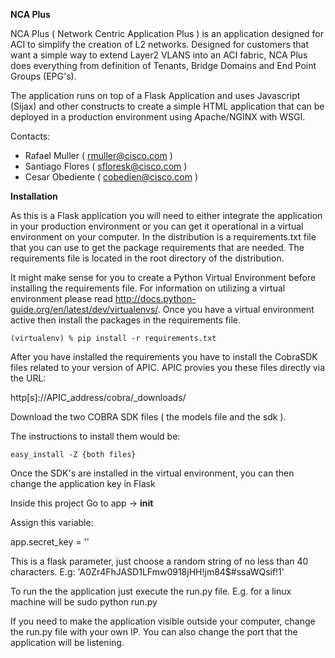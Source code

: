 **NCA Plus**

NCA Plus ( Network Centric Application Plus ) is an application designed for ACI to simplify the creation of L2 networks. Designed for 
customers that want a simple way to extend Layer2 VLANS into an ACI fabric, NCA Plus does everything from definition of Tenants, Bridge Domains
and End Point Groups (EPG's). 

The application runs on top of a Flask Application and uses Javascript (Sijax) and other constructs to create a simple HTML 
application that can be deployed in a production environment using Apache/NGINX with WSGI. 


Contacts:

* Rafael Muller ( rmuller@cisco.com )
* Santiago Flores ( sfloresk@cisco.com )
* Cesar Obediente ( cobedien@cisco.com )


**Installation**

As this is a Flask application you will need to either integrate the application in your production environment or you can 
get it operational in a virtual environment on your computer. In the distribution is a requirements.txt file that you can 
use to get the package requirements that are needed. The requirements file is located in the root directory of the distribution.

It might make sense for you to create a Python Virtual Environment before installing the requirements file. For information on utilizing
a virtual environment please read http://docs.python-guide.org/en/latest/dev/virtualenvs/. Once you have a virtual environment active then
install the packages in the requirements file.

`(virtualenv) % pip install -r requirements.txt
`

After you have installed the requirements you have to install the CobraSDK files related to your version of APIC. APIC provies you these
files directly via the URL:

http[s]://APIC_address/cobra/_downloads/

Download the two COBRA SDK files ( the models file and the sdk ). 

The instructions to install them would be:

`easy_install -Z {both files}
`

Once the SDK's are installed in the virtual environment, you can then change the application key in Flask

Inside this project
Go to app -> __init__

Assign this variable:

app.secret_key = ''

This is a flask parameter, just choose a random string of no less than 40 characters.
E.g:
'A0Zr4FhJASD1LFmw0918jHH!jm84$#ssaWQsif!1'

To run the the application just execute the run.py file.
E.g. for a linux machine will be sudo python run.py

If you need to make the application visible outside your computer, change the run.py file with your own
 IP. You can also change the port that the application will be listening.
